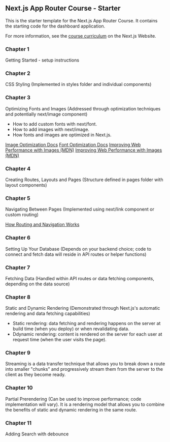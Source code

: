 ## Next.js App Router Course - Starter

This is the starter template for the Next.js App Router Course. It contains the starting code for the dashboard application.

For more information, see the [course curriculum](https://nextjs.org/learn) on the Next.js Website.

### Chapter 1

Getting Started - setup instructions

### Chapter 2

CSS Styling (Implemented in styles folder and individual components)

### Chapter 3

Optimizing Fonts and Images (Addressed through optimization techniques and potentially next/image component)

- How to add custom fonts with next/font.
- How to add images with next/image.
- How fonts and images are optimized in Next.js.

[Image Optimization Docs](https://nextjs.org/docs/app/building-your-application/optimizing/images)
[Font Optimization Docs](https://nextjs.org/docs/app/building-your-application/optimizing/fonts)
[Improving Web Performance with Images (MDN)](https://developer.mozilla.org/en-US/docs/Learn/Performance/Multimedia)
[Improving Web Performance with Images (MDN)](https://developer.mozilla.org/en-US/docs/Learn/Performance/Multimedia)

### Chapter 4

Creating Routes, Layouts and Pages (Structure defined in pages folder with layout components)

### Chapter 5

Navigating Between Pages (Implemented using next/link component or custom routing)

[How Routing and Navigation Works](https://nextjs.org/docs/app/building-your-application/routing/linking-and-navigating#how-routing-and-navigation-works)

### Chapter 6

Setting Up Your Database (Depends on your backend choice; code to connect and fetch data will reside in API routes or helper functions)

### Chapter 7

Fetching Data (Handled within API routes or data fetching components, depending on the data source)

### Chapter 8

Static and Dynamic Rendering (Demonstrated through Next.js's automatic rendering and data fetching capabilities)

- Static rendering: data fetching and rendering happens on the server at build time (when you deploy) or when revalidating data.
- Ddynamic rendering: content is rendered on the server for each user at request time (when the user visits the page).

### Chapter 9

Streaming is a data transfer technique that allows you to break down a route into smaller "chunks" and progressively stream them from the server to the client as they become ready.

### Chapter 10

Partial Prerendering (Can be used to improve performance; code implementation will vary). It is a rendering model that allows you to combine the benefits of static and dynamic rendering in the same route.

### Chapter 11

Adding Search with debounce
